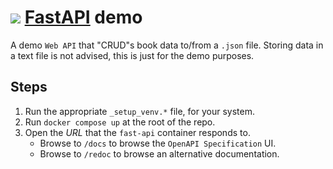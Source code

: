 # ![](https://www.google.com/s2/favicons?domain=fastapi.tiangolo.com) [FastAPI](https://fastapi.tiangolo.com/) demo

A demo `Web API` that "CRUD"s book data to/from a `.json` file. Storing data in a text file is not advised, this is just for the demo purposes.

## Steps

1. Run the appropriate `_setup_venv.*` file, for your system.
1. Run `docker compose up` at the root of the repo.
1. Open the _URL_ that the `fast-api` container responds to.
    - Browse to `/docs` to browse the `OpenAPI Specification` UI.
    - Browse to `/redoc` to browse an alternative documentation.
